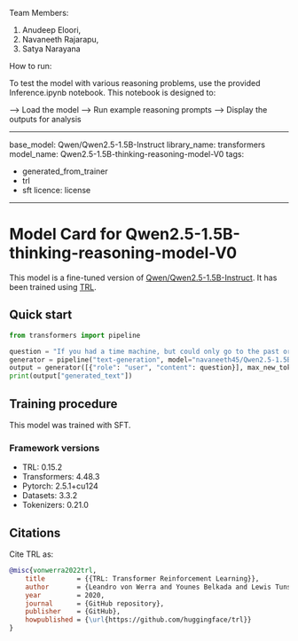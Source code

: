 Team Members:

1. Anudeep Eloori,
2. Navaneeth Rajarapu,
3. Satya Narayana



How to run:

To test the model with various reasoning problems, use the provided Inference.ipynb notebook. This notebook is designed to:

--> Load the model
--> Run example reasoning prompts
--> Display the outputs for analysis


---
base_model: Qwen/Qwen2.5-1.5B-Instruct
library_name: transformers
model_name: Qwen2.5-1.5B-thinking-reasoning-model-V0
tags:
- generated_from_trainer
- trl
- sft
licence: license
---

# Model Card for Qwen2.5-1.5B-thinking-reasoning-model-V0

This model is a fine-tuned version of [Qwen/Qwen2.5-1.5B-Instruct](https://huggingface.co/Qwen/Qwen2.5-1.5B-Instruct).
It has been trained using [TRL](https://github.com/huggingface/trl).

## Quick start

```python
from transformers import pipeline

question = "If you had a time machine, but could only go to the past or the future once and never return, which would you choose and why?"
generator = pipeline("text-generation", model="navaneeth45/Qwen2.5-1.5B-thinking-reasoning-model-V0", device="cuda")
output = generator([{"role": "user", "content": question}], max_new_tokens=128, return_full_text=False)[0]
print(output["generated_text"])
```

## Training procedure

 


This model was trained with SFT.

### Framework versions

- TRL: 0.15.2
- Transformers: 4.48.3
- Pytorch: 2.5.1+cu124
- Datasets: 3.3.2
- Tokenizers: 0.21.0

## Citations



Cite TRL as:
    
```bibtex
@misc{vonwerra2022trl,
	title        = {{TRL: Transformer Reinforcement Learning}},
	author       = {Leandro von Werra and Younes Belkada and Lewis Tunstall and Edward Beeching and Tristan Thrush and Nathan Lambert and Shengyi Huang and Kashif Rasul and Quentin Gallouédec},
	year         = 2020,
	journal      = {GitHub repository},
	publisher    = {GitHub},
	howpublished = {\url{https://github.com/huggingface/trl}}
}
```
